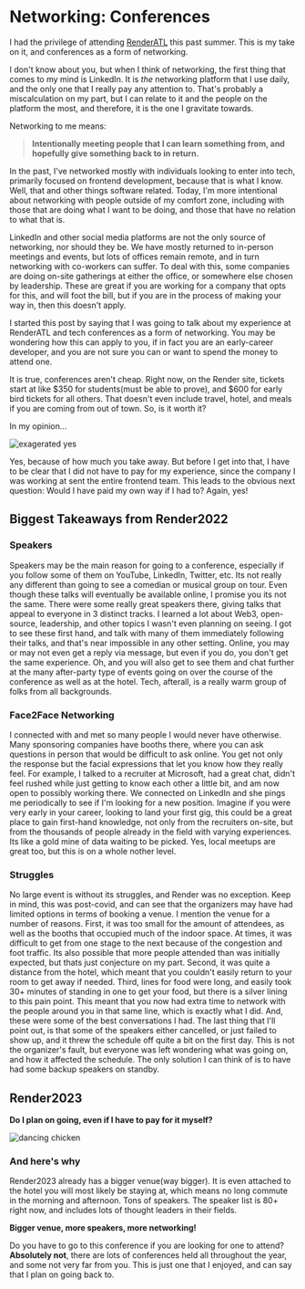 # Networking: Conferences

I had the privilege of attending [RenderATL](https://www.renderatl.com/) this past summer. This is my take on it, and conferences as a form of networking.

I don't know about you, but when I think of networking, the first thing that comes to my mind is LinkedIn. It is _the_ networking platform that I use daily, and the only one that I really pay any attention to. That's probably a miscalculation on my part, but I can relate to it and the people on the platform the most, and therefore, it is the one I gravitate towards.

Networking to me means:

> **Intentionally meeting people that I can learn something from, and hopefully give something back to in return.**

In the past, I've networked mostly with individuals looking to enter into tech, primarily focused on frontend development, because that is what I know. Well, that and other things software related. Today, I'm more intentional about networking with people outside of my comfort zone, including with those that are doing what I want to be doing, and those that have no relation to what that is.

LinkedIn and other social media platforms are not the only source of networking, nor should they be. We have mostly returned to in-person meetings and events, but lots of offices remain remote, and in turn networking with co-workers can suffer. To deal with this, some companies are doing on-site gatherings at either the office, or somewhere else chosen by leadership. These are great if you are working for a company that opts for this, and will foot the bill, but if you are in the process of making your way in, then this doesn't apply.

I started this post by saying that I was going to talk about my experience at RenderATL and tech conferences as a form of networking. You may be wondering how this can apply to you, if in fact you are an early-career developer, and you are not sure you can or want to spend the money to attend one.

It is true, conferences aren't cheap. Right now, on the Render site, tickets start at like $350 for students(must be able to prove), and $600 for early bird tickets for all others. That doesn't even include travel, hotel, and meals if you are coming from out of town. So, is it worth it?

In my opinion...

![exagerated yes](https://media0.giphy.com/media/h2TAvZ1ZSiPrKiP2TQ/giphy.gif?cid=ecf05e477sfbwsla2yy3qojd5qtxxsa4h20ive3p8zhl13by&rid=giphy.gif&ct=g)

Yes, because of how much you take away. But before I get into that, I have to be clear that I did not have to pay for my experience, since the company I was working at sent the entire frontend team. This leads to the obvious next question: Would I have paid my own way if I had to? Again, yes!

## Biggest Takeaways from Render2022

### Speakers

Speakers may be the main reason for going to a conference, especially if you follow some of them on YouTube, LinkedIn, Twitter, etc. Its not really any different than going to see a comedian or musical group on tour. Even though these talks will eventually be available online, I promise you its not the same. There were some really great speakers there, giving talks that appeal to everyone in 3 distinct tracks. I learned a lot about Web3, open-source, leadership, and other topics I wasn't even planning on seeing. I got to see these first hand, and talk with many of them immediately following their talks, and that's near impossible in any other setting. Online, you may or may not even get a reply via message, but even if you do, you don't get the same experience. Oh, and you will also get to see them and chat further at the many after-party type of events going on over the course of the conference as well as at the hotel. Tech, afterall, is a really warm group of folks from all backgrounds.

### Face2Face Networking

I connected with and met so many people I would never have otherwise. Many sponsoring companies have booths there, where you can ask questions in person that would be difficult to ask online. You get not only the response but the facial expressions that let you know how they really feel. For example, I talked to a recruiter at Microsoft, had a great chat, didn't feel rushed while just getting to know each other a little bit, and am now open to possibly working there. We connected on LinkedIn and she pings me periodically to see if I'm looking for a new position. Imagine if you were very early in your career, looking to land your first gig, this could be a great place to gain first-hand knowledge, not only from the recruiters on-site, but from the thousands of people already in the field with varying experiences. Its like a gold mine of data waiting to be picked. Yes, local meetups are great too, but this is on a whole nother level.

### Struggles

No large event is without its struggles, and Render was no exception. Keep in mind, this was post-covid, and can see that the organizers may have had limited options in terms of booking a venue. I mention the venue for a number of reasons. First, it was too small for the amount of attendees, as well as the booths that occupied much of the indoor space. At times, it was difficult to get from one stage to the next because of the congestion and foot traffic. Its also possible that more people attended than was initially expected, but thats just conjecture on my part. Second, it was quite a distance from the hotel, which meant that you couldn't easily return to your room to get away if needed. Third, lines for food were long, and easily took 30+ minutes of standing in one to get your food, but there is a silver lining to this pain point. This meant that you now had extra time to network with the people around you in that same line, which is exactly what I did. And, these were some of the best conversations I had. The last thing that I'll point out, is that some of the speakers either cancelled, or just failed to show up, and it threw the schedule off quite a bit on the first day. This is not the organizer's fault, but everyone was left wondering what was going on, and how it affected the schedule. The only solution I can think of is to have had some backup speakers on standby.

## Render2023

**Do I plan on going, even if I have to pay for it myself?**

![dancing chicken](https://media.giphy.com/media/qyYNEMwdaNpQj14bll/giphy.gif)

### And here's why

Render2023 already has a bigger venue(way bigger). It is even attached to the hotel you will most likely be staying at, which means no long commute in the morning and afternoon. Tons of speakers. The speaker list is 80+ right now, and includes lots of thought leaders in their fields.

**Bigger venue, more speakers, more networking!**

Do you have to go to this conference if you are looking for one to attend? **Absolutely not**, there are lots of conferences held all throughout the year, and some not very far from you. This is just one that I enjoyed, and can say that I plan on going back to.
